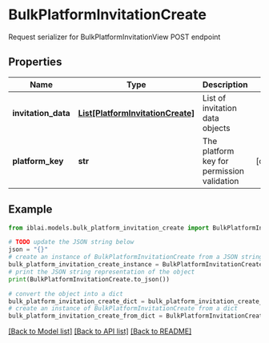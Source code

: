 # BulkPlatformInvitationCreate

Request serializer for BulkPlatformInvitationView POST endpoint

## Properties

Name | Type | Description | Notes
------------ | ------------- | ------------- | -------------
**invitation_data** | [**List[PlatformInvitationCreate]**](PlatformInvitationCreate.md) | List of invitation data objects | 
**platform_key** | **str** | The platform key for permission validation | [optional] 

## Example

```python
from iblai.models.bulk_platform_invitation_create import BulkPlatformInvitationCreate

# TODO update the JSON string below
json = "{}"
# create an instance of BulkPlatformInvitationCreate from a JSON string
bulk_platform_invitation_create_instance = BulkPlatformInvitationCreate.from_json(json)
# print the JSON string representation of the object
print(BulkPlatformInvitationCreate.to_json())

# convert the object into a dict
bulk_platform_invitation_create_dict = bulk_platform_invitation_create_instance.to_dict()
# create an instance of BulkPlatformInvitationCreate from a dict
bulk_platform_invitation_create_from_dict = BulkPlatformInvitationCreate.from_dict(bulk_platform_invitation_create_dict)
```
[[Back to Model list]](../README.md#documentation-for-models) [[Back to API list]](../README.md#documentation-for-api-endpoints) [[Back to README]](../README.md)


